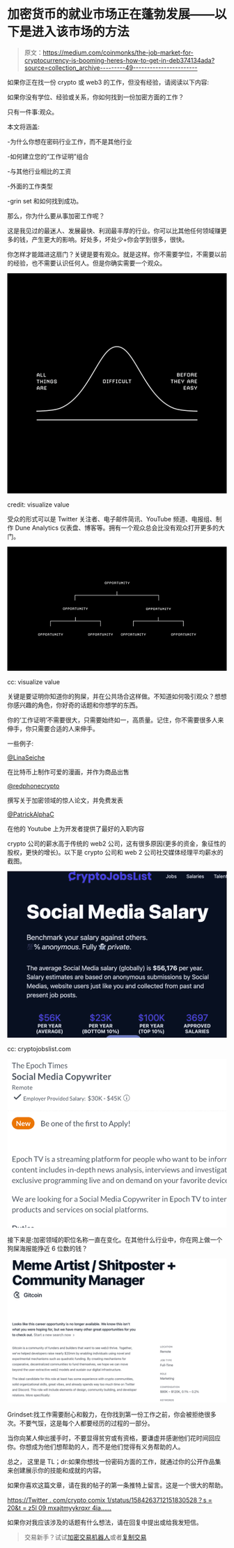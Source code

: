 # 加密货币的就业市场正在蓬勃发展——以下是进入该市场的方法

> 原文：<https://medium.com/coinmonks/the-job-market-for-cryptocurrency-is-booming-heres-how-to-get-in-deb374134ada?source=collection_archive---------49----------------------->

如果你正在找一份 crypto 或 web3 的工作，但没有经验，请阅读以下内容:

如果你没有学位、经验或关系，你如何找到一份加密方面的工作？

只有一件事:观众。

本文将涵盖:

-为什么你想在密码行业工作，而不是其他行业

-如何建立您的“工作证明”组合

-与其他行业相比的工资

-外面的工作类型

-grin set 和如何找到成功。

那么，你为什么要从事加密工作呢？

这是我见过的最迷人、发展最快、利润最丰厚的行业。你可以比其他任何领域赚更多的钱，产生更大的影响。好处多，坏处少+你会学到很多，很快。

你怎样才能踏进这扇门？关键是要有观众。就是这样。你不需要学位，不需要以前的经验，也不需要认识任何人。但是你确实需要一个观众。

![](img/5fe68dd67305d03786b5fe65943de499.png)

credit: visualize value

受众的形式可以是 Twitter 关注者、电子邮件简讯、YouTube 频道、电报组、制作 Dune Analytics 仪表盘、博客等。拥有一个观众总会比没有观众打开更多的大门。

![](img/996952937ed7a228ce64cbb20d4268c0.png)

cc: visualize value

关键是要证明你知道你的狗屎，并在公共场合这样做。不知道如何吸引观众？想想你感兴趣的角色，你好奇的话题和你想学的东西。

你的‘工作证明’不需要很大，只需要始终如一，高质量。记住，你不需要很多人来伸手，你只需要合适的人来伸手。

一些例子:

[@LinaSeiche](https://twitter.com/LinaSeiche)

在比特币上制作可爱的漫画，并作为商品出售

[@redphonecrypto](https://twitter.com/redphonecrypto)

撰写关于加密领域的惊人论文，并免费发表

[@PatrickAlphaC](https://twitter.com/PatrickAlphaC)

在他的 Youtube 上为开发者提供了最好的入职内容

crypto 公司的薪水高于传统的 web2 公司，这有很多原因(更多的资金，象征性的股权，更快的增长)。以下是 crypto 公司和 web 2 公司社交媒体经理平均薪水的截图。

![](img/aa6a9429997fa94f2d9f29a3b5d4d7d4.png)

cc: cryptojobslist.com

![](img/ef70fef93964ddc4fb6a9011703d308e.png)

接下来是:加密领域的职位名称一直在变化。在其他什么行业中，你在网上做一个狗屎海报能挣近 6 位数的钱？

![](img/03663052b529e69e3ef4ad620d4116cc.png)

Grindset:找工作需要耐心和毅力，在你找到第一份工作之前，你会被拒绝很多次。不要气馁，这是每个人都要经历的过程的一部分。

当你向某人伸出援手时，不要显得贫穷或有资格，要谦虚并感谢他们花时间回应你。你想成为他们想帮助的人，而不是他们觉得有义务帮助的人。

总之，
这里是 TL；dr:如果你想找一份密码方面的工作，就通过你的公开作品集来创建展示你的技能和成就的内容。

如果你喜欢这篇文章，请在我的帖子的第一条推特上留言。这是一个很大的帮助。

[https://Twitter . com/crypto comix 1/status/1584263712151830528？s = 20&t = z5l 09 mxajtmyykrqxr 4ia……](https://twitter.com/cryptocomix1/status/1584263712151830528?s=20&t=z5L09MxAjtMmYyKrQxR4iA)

如果你对我应该涉及的话题有什么想法，请在回复中提出或给我发短信。

> 交易新手？试试[加密交易机器人](/coinmonks/crypto-trading-bot-c2ffce8acb2a)或者[复制交易](/coinmonks/top-10-crypto-copy-trading-platforms-for-beginners-d0c37c7d698c)